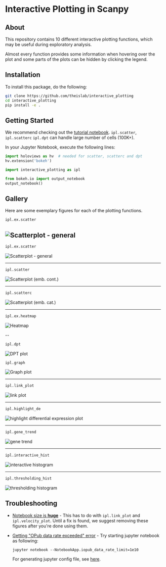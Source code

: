 # Interactive Plotting in Scanpy


## About
This repository contains 10 different interactive plotting functions, which may be useful during exploratory analysis.

Almost every function provides some information when hovering over the plot and some parts of the plots can be hidden by clicking the legend.

## Installation
To install this package, do the following:
```bash
git clone https://github.com/theislab/interactive_plotting  
cd interactive_plotting  
pip install -e .
```

## Getting Started
We recommend checking out the [tutorial notebook](./notebooks/interactive_plotting_tutorial.ipynb).
```ipl.scatter```, ```ipl.scatterc``` ```ipl.dpt``` can handle large number of cells (100K+).

In your Jupyter Notebook, execute the following lines:
```python
import holoviews as hv  # needed for scatter, scatterc and dpt
hv.extension('bokeh')

import interactive_plotting as ipl  

from bokeh.io import output_notebook
output_notebook()
```

## Gallery
Here are some exemplary figures for each of the plotting functions.
```python
ipl.ex.scatter
```
![Scatterplot - general](resources/images/scatter_general2.png?raw=true "Scatterplot - general")
---

```python
ipl.ex.scatter
```
![Scatterplot - general](resources/images/scatter_general1.png?raw=true "Scatterplot - general")

---

```python
ipl.scatter
```
![Scatterplot (emb. cont.)](resources/images/scatter_cont.png?raw=true "Scatterplot - embedding (continous)")

---

```python
ipl.scatterc
```
![Scatterplot (emb. cat.)](resources/images/scatter_cat.png?raw=true "Scatterplot - embedding (categorical)")

---

```python
ipl.ex.heatmap
```
![Heatmap](resources/images/heatmap.png?raw=true "Heatmap")

--

```python
ipl.dpt
```
![DPT plot](resources/images/dpt_plot.png?raw=true "DPT plot")

```python
ipl.graph
```
![Graph plot](resources/images/graph_plot.png?raw=true "Graph plot")

---

```python
ipl.link_plot
   ``` 
![link plot](resources/images/link_plot.png?raw=true "Link plot")

---

```python
ipl.highlight_de
```
![highlight differential expression plot](resources/images/highlight_de.png?raw=true "Highlight differential expression")

---

```python
ipl.gene_trend
```
![gene trend](resources/images/gene_trend.png?raw=true "Gene trend")

---

```python
ipl.interactive_hist
```
![interactive histogram](resources/images/inter_hist.png?raw=true "Interactive histogram")

---

```python
ipl.thresholding_hist
```
![thresholding histogram](resources/images/thresh_hist.png?raw=true "Thresholding histogram")

## Troubleshooting
* [Notebook size is **huge**](https://github.com/theislab/interactive_plotting/issues/2) - This has to do with ```ipl.link_plot``` and ```ipl.velocity_plot```. Until a fix is found, we suggest removing these figures after you're done using them.
* [Getting "OPub data rate exceeded" error](https://github.com/theislab/interactive_plotting/issues/7) - Try starting jupyter notebook as following:

    ```jupyter notebook --NotebookApp.iopub_data_rate_limit=1e10```

  For generating jupyter config file, see [here](https://stackoverflow.com/questions/43288550/iopub-data-rate-exceeded-in-jupyter-notebook-when-viewing-image).
